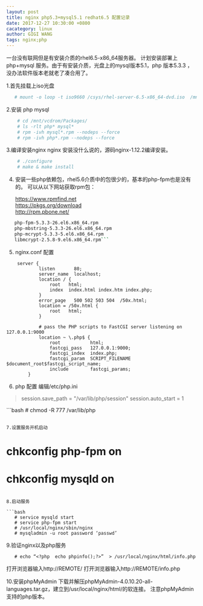 ```yaml
---
layout: post
title: nginx php5.3+mysql5.1 redhat6.5 配置记录
date: 2017-12-27 10:30:00 +0800
cacategory: linux
author: GIGI WANG
tags: nginx;php
---
```



一台没有联网但是有安装介质的rhel6.5-x86_64服务器。
计划安装部署上php+mysql 服务。由于有安装介质，光盘上的mysql版本5.1，php 版本5.3.3
，没办法软件版本老就老了凑合用了。

1.首先挂载上iso光盘

```bash
   # mount -o loop -t iso9660 /csys/rhel-server-6.5-x86_64-dvd.iso  /mnt/vcdrom/
```

2.安装 php mysql

```bash
    # cd /mnt/vcdrom/Packages/
    # ls -rlt php* mysql*
    # rpm -ivh mysql*.rpm --nodeps --force
    # rpm -ivh php*.rpm --nodeps --force
```

3.编译安装nginx
  nginx 安装没什么说的，源码nginx-1.12.2编译安装。

```bash 
    # ./configure
    # make & make install
```

4. 安装一些php依赖包，rhel5.6介质中的包很少的，基本的php-fpm也是没有的。
   可以从以下网站获取rpm包：
   
    https://www.rpmfind.net <br/>
    https://pkgs.org/download <br/>
    http://rpm.pbone.net/ <br/>

 ```bash
    php-fpm-5.3.3-26.el6.x86_64.rpm
    php-mbstring-5.3.3-26.el6.x86_64.rpm
    php-mcrypt-5.3.3-5.el6.x86_64.rpm
    libmcrypt-2.5.8-9.el6.x86_64.rpm```
 ```

5. nginx.conf 配置

```
    server {
            listen       80;
            server_name  localhost;
            location / {
                root   html;
                index  index.html index.htm index.php;
            }
            error_page   500 502 503 504  /50x.html;
            location = /50x.html {
                root   html;
            }
        
            # pass the PHP scripts to FastCGI server listening on 127.0.0.1:9000
            location ~ \.php$ {
                root           html;
                fastcgi_pass   127.0.0.1:9000;
                fastcgi_index  index.php;
                fastcgi_param  SCRIPT_FILENAME  $document_root$fastcgi_script_name;
                include        fastcgi_params;
        }
```

6. php 配置
  编辑/etc/php.ini

>session.save_path = "/var/lib/php/session"
>session.auto_start = 1

​```bash
    # chmod -R 777 /var/lib/php
```

7.设置服务开机启动

```
   # chkconfig php-fpm on
   # chkconfig mysqld on
```

8.启动服务

```bash
   # service mysqld start 
   # service php-fpm start
   # /usr/local/nginx/sbin/nginx   
   # mysqladmin -u root password ‘passwd’
```

9.验证nginx以及php服务
```
   # echo “<?php  echo phpinfo();?>”  > /usr/local/nginx/html/info.php
```

  打开浏览器输入http://REMOTE/
  打开浏览器输入http://REMOTE/info.php

10.安装phpMyAdmin 
  下载并解压phpMyAdmin-4.0.10.20-all-languages.tar.gz，建立到/usr/local/nginx/html/的软连接。
  注意phpMyAdmin 支持的php版本。